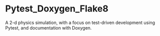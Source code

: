 # Pytest_Doxygen_Flake8
A 2-d physics simulation, with a focus on test-driven development using Pytest, and documentation with Doxygen.
